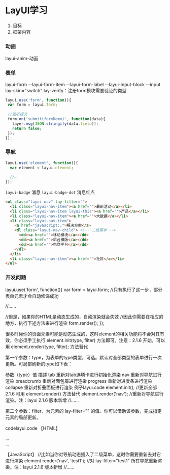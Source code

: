 # LayUI学习

1. 目标
2. 框架内容


### 动画
layui-anim-动画

### 表单
layui-form
--layui-form-item
  --layui-form-label
  --layui-input-block
    --input  lay-skin="switch"
 lay-verify：注册form模块需要验证的类型    
 ```javascript
 layui.use('form', function(){
  var form = layui.form;
  
  //监听提交
  form.on('submit(formDemo)', function(data){
    layer.msg(JSON.stringify(data.field));
    return false;
  });
});
 ```
 
### 导航
```javascript
layui.use('element', function(){
  var element = layui.element;
  
  //…
});
```
`layui-badge`  消息
`layui-badge-dot`  消息红点

```html
<ul class="layui-nav" lay-filter="">
  <li class="layui-nav-item"><a href="">最新活动</a></li>
  <li class="layui-nav-item layui-this"><a href="">产品</a></li>
  <li class="layui-nav-item"><a href="">大数据</a></li>
  <li class="layui-nav-item">
    <a href="javascript:;">解决方案</a>
    <dl class="layui-nav-child"> <!-- 二级菜单 -->
      <dd><a href="">移动模块</a></dd>
      <dd><a href="">后台模版</a></dd>
      <dd><a href="">电商平台</a></dd>
    </dl>
  </li>
  <li class="layui-nav-item"><a href="">社区</a></li>
</ul>
```

### 开发问题
layui.use('form', function(){
  var form = layui.form; //只有执行了这一步，部分表单元素才会自动修饰成功
  
  //……
  
  //但是，如果你的HTML是动态生成的，自动渲染就会失效
  //因此你需要在相应的地方，执行下述方法来进行渲染
  form.render();
});  

很多时候你的页面元素可能是动态生成的，这时element的相关功能将不会对其有效，你必须手工执行 element.init(type, filter) 方法即可。注意：2.1.6 开始，可以用 element.render(type, filter); 方法替代

第一个参数：type，为表单的type类型，可选。默认对全部类型的表单进行一次更新。可局部刷新的type如下表：

参数（type）值	描述
tab	重新对tab选项卡进行初始化渲染
nav	重新对导航进行渲染
breadcrumb	重新对面包屑进行渲染
progress	重新对进度条进行渲染
collapse	重新对折叠面板进行渲染
例子layui.code
element.init(); //更新全部  2.1.6 可用 element.render() 方法替代
element.render('nav'); //重新对导航进行渲染。注：layui 2.1.6 版本新增
//……
      
第二个参数：filter，为元素的 lay-filter="" 的值。你可以借助该参数，完成指定元素的局部更新。

codelayui.code
【HTML】
<div class="layui-nav" lay-filter="test1">
  …
</div>
 
<div class="layui-nav" lay-filter="test2">
  …
</div>
      
【JavaScript】
//比如当你对导航动态插入了二级菜单，这时你需要重新去对它进行渲染
element.render('nav', 'test1'); //对 lay-filter="test1" 所在导航重新渲染。注：layui 2.1.6 版本新增
//……      
